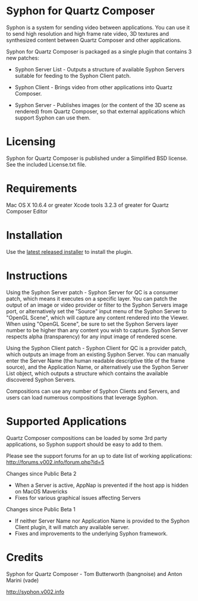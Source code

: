 Syphon for Quartz Composer
===============

Syphon is a system for sending video between applications. You can use it to send high resolution and high frame rate video, 3D textures and synthesized content between Quartz Composer and other applications.

Syphon for Quartz Composer is packaged as a single plugin that contains 3 new patches:

* Syphon Server List - Outputs a structure of available Syphon Servers suitable for feeding to the Syphon Client patch. 

* Syphon Client - Brings video from other applications into Quartz Composer.

* Syphon Server - Publishes images (or the content of the 3D scene as rendered) from Quartz Composer, so that external applications which support Syphon can use them.

Licensing
===============

Syphon for Quartz Composer is published under a Simplified BSD license. See the included License.txt file.

Requirements
===============

Mac OS X 10.6.4 or greater
Xcode tools 3.2.3 of greater for Quartz Composer Editor
 
Installation
===============

Use the [latest released installer](https://github.com/Syphon/Quartz-Composer/releases) to install the plugin.

Instructions
===============

Using the Syphon Server patch - Syphon Server for QC is a consumer patch, which means it executes on a specific layer. You can patch the output of an image or video provider or  filter to the Syphon Servers image port, or alternatively set the "Source" input menu of the Syphon Server to "OpenGL Scene", which will capture any content rendered into the Viewer. When using "OpenGL Scene", be sure to set the Syphon Servers layer number to be higher than any content you wish to capture. Syphon Server respects alpha (transparency) for any input image of rendered scene.

Using the Syphon Client patch - Syphon Client for QC is a provider patch, which outputs an image from an existing Syphon Server. You can manually enter the Server Name (the human readable descriptive title of the frame source), and the Application Name, or alternatively use the Syphon Server List object, which outputs a structure which contains the available discovered Syphon Servers. 

Compositions can use any number of Syphon Clients and Servers, and users can load numerous compositions that leverage Syphon.

Supported Applications
===============

Quartz Composer compositions can be loaded by some 3rd party applications, so Syphon support should be easy to add to them.

Please see the support forums for an up to date list of working applications: http://forums.v002.info/forum.php?id=5

Changes since Public Beta 2
- When a Server is active, AppNap is prevented if the host app is hidden on MacOS Mavericks
- Fixes for various graphical issues affecting Servers

Changes since Public Beta 1
- If neither Server Name nor Application Name is provided to the Syphon Client plugin, it will match any available server.
- Fixes and improvements to the underlying Syphon framework.

Credits
===============

Syphon for Quartz Composer - Tom Butterworth (bangnoise) and Anton Marini (vade)

http://syphon.v002.info
